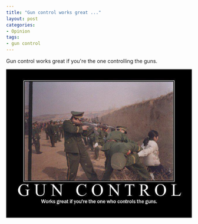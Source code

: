 ```yaml
---
title: "Gun control works great ..."
layout: post
categories:
- Opinion
tags:
- gun control
---
```


Gun control works great if you're the one controlling the guns.

![Gun control works great](/assets/img/2013/01/gun-control.jpg)

